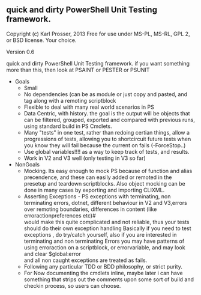 quick and dirty PowerShell Unit Testing framework.
---------------------------------------------------
 Copyright (c) Karl Prosser, 2013
 Free for use under MS-PL, MS-RL, GPL 2, or BSD license. Your choice. 
 
 Version 0.6

quick and dirty PowerShell Unit Testing framework.
if you want something more than this, then look at PSAINT or PESTER or PSUNIT
+ Goals
    + Small
    + No dependencies (can be as module or just copy and pasted, and tag along with a remoting scriptblock
    + Flexible to deal with many real world scenarios in PS
    + Data Centric, with history. the goal is the output will be objects that can be filtered, grouped, exported 
      and compared with previous runs, using standard build in PS Cmdlets.      
    + Many "tests" in one test, rather than redoing certian things, allow a progressions of tests, allowing
      you to shortcircuit future tests when you know they will fail because the current on fails (-ForceStop..)
    + Use global variables!!!! as a way to keep track of tests, and results.
    + Work in V2 and V3 well (only testing in V3 so far)
+ NonGoals
   + Mocking. Its easy enough to mock PS because of function and alias precendence, and these can
     easily added or remoted in the presetup and teardown scriptblocks. Also object mocking can be done
     in many cases by exporting and importing CLIXML.
   + Asserting Exceptions - PS exceptions with terminating, non terminating errors, dotnet, different 
     behaviour in V2 and V3,errors over remoting boundaries, differences in content (like erroractionpreferences etc)#     
     would make this quite complicated and not reliable, thus your tests should do their own exception handling
     Basically if you need to test exceptions , do try/catch yourself, also if you are interested in terminating and non terminating
     Errors you may have patterns of using erroraction on a scriptblock, or errorvariable, and may look and clear $global:error  
     and all non caught exceptions are treated as fails.        
   + Following any particular TDD or BDD philosophy, or strict purity.
   + For Now documenting the cmdlets inline, maybe later i can have something that strips out the comments
     upon some sort of build and checkin process, so users can choose.      


